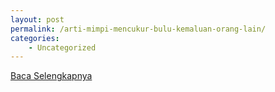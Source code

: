 ```yaml
---
layout: post
permalink: /arti-mimpi-mencukur-bulu-kemaluan-orang-lain/
categories:
    - Uncategorized
---
```


[Baca Selengkapnya](/02)